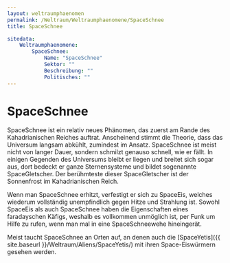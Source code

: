 ```yaml
---
layout: weltraumphaenomen
permalink: /Weltraum/Weltraumphaenomene/SpaceSchnee
title: SpaceSchnee

sitedata:
    Weltraumphaenomene:
        SpaceSchnee:
            Name: "SpaceSchnee"
            Sektor: ""
            Beschreibung: ""
            Politisches: ""
---
```


# SpaceSchnee

SpaceSchnee ist ein relativ neues Phänomen, das zuerst am Rande des Kahadrianischen Reiches auftrat. Anscheinend stimmt die Theorie, dass das Universum langsam abkühlt, zumindest im Ansatz. SpaceSchnee ist meist nicht von langer Dauer, sondern schmilzt genauso schnell, wie er fällt. In einigen Gegenden des Universums bleibt er liegen und breitet sich sogar aus, dort bedeckt er ganze Sternensysteme und bildet sogenannte SpaceGletscher. Der berühmteste dieser SpaceGletscher ist der Sonnenfrost im Kahadrianischen Reich.

Wenn man SpaceSchnee erhitzt, verfestigt er sich zu SpaceEis, welches wiederum vollständig unempfindlich gegen Hitze und Strahlung ist. Sowohl SpaceEis als auch SpaceSchnee haben die Eigenschaften eines faradayschen Käfigs, weshalb es vollkommen unmöglich ist, per Funk um Hilfe zu rufen, wenn man mal in eine SpaceSchneewehe hineingerät.

Meist taucht SpaceSchnee an Orten auf, an denen auch die [SpaceYetis]({{ site.baseurl }}/Weltraum/Aliens/SpaceYetis/) mit ihren Space-Eiswürmern gesehen werden.
